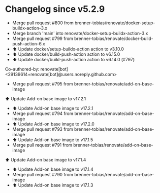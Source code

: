 # Changelog since v5.2.9
- Merge pull request #800 from brenner-tobias/renovate/docker-setup-buildx-action-3.x 
- Merge branch 'main' into renovate/docker-setup-buildx-action-3.x 
- Merge pull request #799 from brenner-tobias/renovate/docker-build-push-action-6.x 
- ⬆️ Update docker/setup-buildx-action action to v3.10.0 
- ⬆️ Update docker/build-push-action action to v6.15.0 
- ⬆️ Update docker/build-push-action action to v6.14.0 (#797)

Co-authored-by: renovate[bot] <29139614+renovate[bot]@users.noreply.github.com> 
- Merge pull request #795 from brenner-tobias/renovate/add-on-base-image

⬆️ Update Add-on base image to v17.2.1 
- ⬆️ Update Add-on base image to v17.2.1 
- Merge pull request #794 from brenner-tobias/renovate/add-on-base-image 
- ⬆️ Update Add-on base image to v17.2.0 
- Merge pull request #793 from brenner-tobias/renovate/add-on-base-image 
- ⬆️ Update Add-on base image to v17.1.5 
- Merge pull request #791 from brenner-tobias/renovate/add-on-base-image

⬆️ Update Add-on base image to v17.1.4 
- ⬆️ Update Add-on base image to v17.1.4 
- Merge pull request #790 from brenner-tobias/renovate/add-on-base-image 
- ⬆️ Update Add-on base image to v17.1.3 
